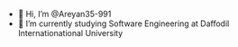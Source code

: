 - 👋 Hi, I’m @Areyan35-991
- 🌱 I’m currently studying Software Engineering at Daffodil Internationational University

<!---
Areyan35-991/Areyan35-991 is a ✨ special ✨ repository because its `README.md` (this file) appears on your GitHub profile.
You can click the Preview link to take a look at your changes.
--->
